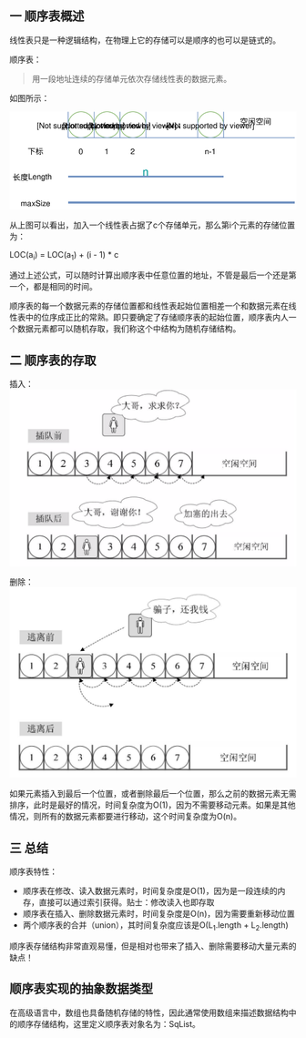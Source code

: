 ## 一 顺序表概述

线性表只是一种逻辑结构，在物理上它的存储可以是顺序的也可以是链式的。  

顺序表：
> 用一段地址连续的存储单元依次存储线性表的数据元素。  

如图所示：  

![](../images/new-algorithm/02-01.svg) 

从上图可以看出，加入一个线性表占据了c个存储单元，那么第i个元素的存储位置为：  

LOC(a<sub>i</sub>) = LOC(a<sub>1</sub>) + (i - 1) * c   

通过上述公式，可以随时计算出顺序表中任意位置的地址，不管是最后一个还是第一个，都是相同的时间。  

顺序表的每一个数据元素的存储位置都和线性表起始位置相差一个和数据元素在线性表中的位序成正比的常熟。即只要确定了存储顺序表的起始位置，顺序表内人一个数据元素都可以随机存取，我们称这个中结构为随机存储结构。   

## 二 顺序表的存取 

插入：  
![](../images/new-algorithm/02-02.png)  

删除：  
![](../images/new-algorithm/02-03.png)    

如果元素插入到最后一个位置，或者删除最后一个位置，那么之前的数据元素无需排序，此时是最好的情况，时间复杂度为O(1)，因为不需要移动元素。如果是其他情况，则所有的数据元素都要进行移动，这个时间复杂度为O(n)。  

## 三 总结

顺序表特性：
- 顺序表在修改、读入数据元素时，时间复杂度是O(1)，因为是一段连续的内存，直接可以通过索引获得。贴士：修改读入也即存取
- 顺序表在插入、删除数据元素时，时间复杂度是O(n)，因为需要重新移动位置
- 两个顺序表的合并（union），其时间复杂度应该是O(L<sub>1</sub>.length + L<sub>2</sub>.length)

顺序表存储结构非常直观易懂，但是相对也带来了插入、删除需要移动大量元素的缺点！  

## 顺序表实现的抽象数据类型

在高级语言中，数组也具备随机存储的特性，因此通常使用数组来描述数据结构中的顺序存储结构，这里定义顺序表对象名为：SqList。  

